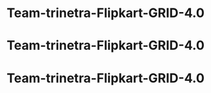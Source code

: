 # Team-trinetra-Flipkart-GRID-4.0
# Team-trinetra-Flipkart-GRID-4.0
# Team-trinetra-Flipkart-GRID-4.0

